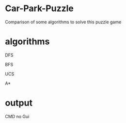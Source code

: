 # Car-Park-Puzzle
Comparison of some algorithms to solve this puzzle game

# algorithms
DFS

BFS

UCS

A*

# output
CMD no Gui
